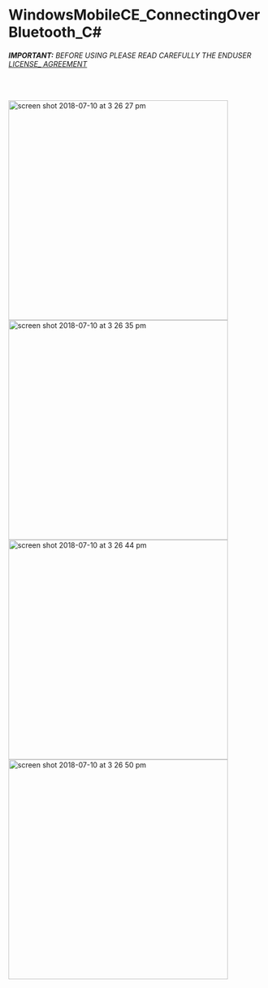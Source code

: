 # WindowsMobileCE_ConnectingOverBluetooth_C#
###### __IMPORTANT:__ BEFORE USING PLEASE READ CAREFULLY THE ENDUSER [LICENSE_ AGREEMENT](http://link-os.github.io/Zebra_SDK_EULA.pdf)
<br />


<p float="left">
<img width="432" height=”600” alt="screen shot 2018-07-10 at 3 26 27 pm" src="https://user-images.githubusercontent.com/41017424/42535726-c98b140a-8455-11e8-8ca7-7252f34732d2.png">
<img width="432" height=”600” alt="screen shot 2018-07-10 at 3 26 35 pm" src="https://user-images.githubusercontent.com/41017424/42535728-cafba246-8455-11e8-8218-2db84addbbec.png">
<img width="432" height=”600” alt="screen shot 2018-07-10 at 3 26 44 pm" src="https://user-images.githubusercontent.com/41017424/42535729-cbe807ee-8455-11e8-9f7f-1de1d255b414.png">
<img width="432" height=”600” alt="screen shot 2018-07-10 at 3 26 50 pm" src="https://user-images.githubusercontent.com/41017424/42535731-cce83e8e-8455-11e8-84c0-3f404d1067c5.png">

</p>
